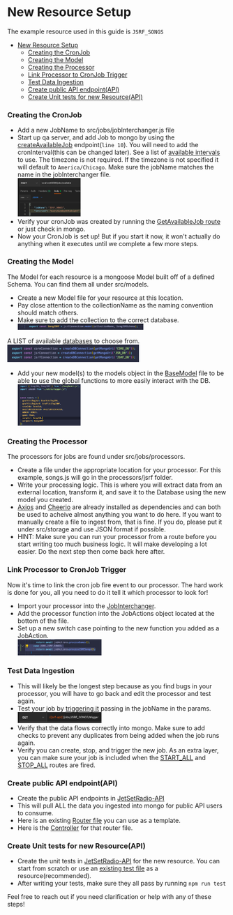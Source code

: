  # New Resource Setup

The example resource used in this guide is ```JSRF_SONGS```

- [New Resource Setup](#new-resource-setup)
    - [Creating the CronJob](#creating-the-cronjob)
    - [Creating the Model](#creating-the-model)
    - [Creating the Processor](#creating-the-processor)
    - [Link Processor to CronJob Trigger](#link-processor-to-cronjob-trigger)
    - [Test Data Ingestion](#test-data-ingestion)
    - [Create public API endpoint(API)](#create-public-api-endpointapi)
    - [Create Unit tests for new Resource(API)](#create-unit-tests-for-new-resourceapi)

### Creating the CronJob

 - Add a new JobName to src/jobs/jobInterchanger.js file <br />
 -  Start up qa server, and add Job to mongo by using the [createAvailableJob](../routes/jobsRouter.js) endpoint(```line 10```). You will need to add the cronInterval(this can be changed later). See a list of [available intervals](./intervals.js) to use. The timezone is not required. If the timezone is not specified it will default to ```America/Chicago```. Make sure the jobName matches the name in the jobInterchanger file. <br />
  <img src="../public/img/postman-available-job.png" width=30% /><br />
 -  Verify your cronJob was created by running the [GetAvailableJob route](../routes/jobsRouter.js) or just check in mongo.
 - Now your CronJob is set up! But if you start it now, it won't actually do anything when it executes until we complete a few more steps.

### Creating the Model

The Model for each resource is a mongoose Model built off of a defined Schema. You can find them all under src/models.

 -  Create a new Model file for your resource at this location.
 -  Pay close attention to the collectionName as the naming convention should match others.
 -  Make sure to add the collection to the correct database.<br />
  <img src="../public/img/correct-database.png" width=60% /><br />

  A LIST of available [databases](../config/db.js) to choose from.<br />
  <img src="../public/img/database-list.png" width=60% /><br />

 - Add your new model(s) to the models object in the [BaseModel](../models/BaseModel.js) file to be able to use the global functions to more easily interact with the DB.<br />
  <img src="../public/img/models.png" width=30% /><br />
  



### Creating the Processor 

The processors for jobs are found under src/jobs/processors. 

 - Create a file under the appropriate location for your processor. For this example, songs.js will go in the processors/jsrf folder.
 -  Write your processing logic. This is where you will extract data from an external location, transform it, and save it to the Database using the new model you created.
 -  [Axios](https://github.com/axios/axios) and [Cheerio](https://github.com/cheeriojs/cheerio) are already installed as dependencies and can both be used to acheive almost anything you want to do here. If you want to manually create a file to ingest from, that is fine. If you do, please put it under src/storage and use JSON format if possible.
 -  HINT: Make sure you can run your processor from a route before you start writing too much business logic. It will make developing a lot easier. Do the next step then come back here after.


### Link Processor to CronJob Trigger

Now it's time to link the cron job fire event to our processor. The hard work is done for you, all you need to do it tell it which processor to look for!

 -  Import your processor into the [JobInterchanger](./jobInterchanger.js).
 -  Add the processor function into the JobActions object located at the bottom of the file.
 -  Set up a new switch case pointing to the new function you added as a JobAction.<br />
  <img src="../public/img/switch-case.png" width=40% /><br />


### Test Data Ingestion

 - This will likely be the longest step because as you find bugs in your processor, you will have to go back and edit the processor and test again.
 - Test your job by [triggering it](../routes/jobsRouter.js) passing in the jobName in the params.<br/>
  <img src="../public/img/postman-trigger-job.png" width=40% /><br />
 - Verify that the data flows correctly into mongo. Make sure to add checks to prevent any duplicates from being added when the job runs again.
 - Verify you can create, stop, and trigger the new job. As an extra layer, you can make sure your job is included when the [START_ALL](../routes/jobsRouter.js) and [STOP_ALL](../routes/jobsRouter.js) routes are fired.


### Create public API endpoint(API)

 - Create the public API endpoints in [JetSetRadio-API](https://github.com/Jet-Set-Radio-API/JetSetRadio-API)
 - This will pull ALL the data you ingested into mongo for public API users to consume.
 - Here is an existing [Router file](https://github.com/Jet-Set-Radio-API/JetSetRadio-API/blob/main/src/routes/characterRouter.js) you can use as a template.
 - Here is the [Controller](https://github.com/Jet-Set-Radio-API/JetSetRadio-API/blob/main/src/controllers/characterController.js) for that router file.

### Create Unit tests for new Resource(API)

 - Create the unit tests in [JetSetRadio-API](https://github.com/Jet-Set-Radio-API/JetSetRadio-API) for the new resource. You can start from scratch or use an [existing test file](https://github.com/Jet-Set-Radio-API/JetSetRadio-API/blob/main/test/characters.test.js) as a resource(recommended).
 - After writing your tests, make sure they all pass by running `npm run test`

Feel free to reach out if you need clarification or help with any of these steps! 
